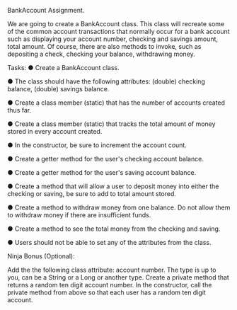 BankAccount Assignment.

We are going to create a BankAccount class. This class will recreate some of the common account transactions that normally occur for a bank account such as displaying your account number, checking and savings amount, total amount. Of course, there are also methods to invoke, such as depositing a check, checking your balance, withdrawing money.

Tasks:
● Create a BankAccount class.

● The class should have the following attributes: (double) checking balance, (double) savings balance.

● Create a class member (static) that has the number of accounts created thus far.

● Create a class member (static) that tracks the total amount of money stored in every account created.

● In the constructor, be sure to increment the account count.

● Create a getter method for the user's checking account balance.

● Create a getter method for the user's saving account balance.

● Create a method that will allow a user to deposit money into either the checking or saving, be sure to add to total amount stored.

● Create a method to withdraw money from one balance. Do not allow them to withdraw money if there are insufficient funds.

● Create a method to see the total money from the checking and saving.

● Users should not be able to set any of the attributes from the class.

Ninja Bonus (Optional):

Add the the following class attribute: account number. The type is up to you, can be a String or a Long or another type.
Create a private method that returns a random ten digit account number.
In the constructor, call the private method from above so that each user has a random ten digit account.
